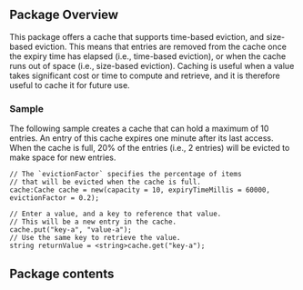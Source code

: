 ## Package Overview
This package offers a cache that supports time-based eviction, and size-based eviction. This means that entries are removed from the cache once the expiry time has elapsed (i.e., time-based eviction), or when the cache runs out of space (i.e., size-based eviction). Caching is useful when a value takes significant cost or time to compute and retrieve, and it is therefore useful to cache it for future use.

### Sample
The following sample creates a cache that can hold a maximum of 10 entries. An entry of this cache expires one minute after its last access. When the cache is full, 20% of the entries (i.e., 2 entries) will be evicted to make space for new entries.

```ballerina
// The `evictionFactor` specifies the percentage of items
// that will be evicted when the cache is full.
cache:Cache cache = new(capacity = 10, expiryTimeMillis = 60000, evictionFactor = 0.2);

// Enter a value, and a key to reference that value.
// This will be a new entry in the cache.
cache.put("key-a", "value-a");
// Use the same key to retrieve the value.
string returnValue = <string>cache.get("key-a");
```

## Package contents
